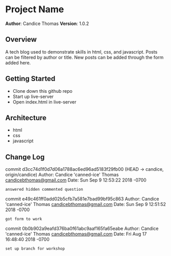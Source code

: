 # Project Name

**Author**: Candice Thomas
**Version**: 1.0.2

## Overview
A tech blog used to demonstrate skills in html, css, and javascript. Posts can be filtered by author or title. New posts can be added through the form added here.

## Getting Started
* Clone down this github repo
* Start up live-server
* Open index.html in live-server

## Architecture
* html
* css
* javascript

## Change Log

commit d3cc74d1f0d7d06a1788ac6ed96ad5183f29fb00 (HEAD -> candice, origin/candice)
Author: Candice 'canned-ice' Thomas <candicebthomas@gmail.com>
Date:   Sun Sep 9 12:53:22 2018 -0700

    answered hidden commented question

commit e49c461ff0add02b5cfb7a581e7bad99bf95c863
Author: Candice 'canned-ice' Thomas <candicebthomas@gmail.com>
Date:   Sun Sep 9 12:51:52 2018 -0700

    got form to work

commit 0b0b902a9eafd376ba0f61abc9aaf165fa65eabe
Author: Candice 'canned-ice' Thomas <candicebthomas@gmail.com>
Date:   Fri Aug 17 16:48:40 2018 -0700

    set up branch for workshop
